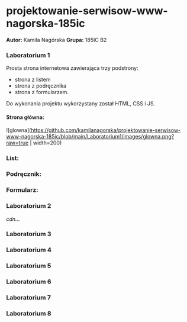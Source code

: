 # projektowanie-serwisow-www-nagorska-185ic
**Autor:** Kamila Nagórska
**Grupa:** 185IC B2

### Laboratorium 1 
Prosta strona internetowa zawierająca trzy podstrony:
- strona z listem 
- strona z podręcznika
- strona z formularzem.

Do wykonania projektu wykorzystany został HTML, CSS i JS.
#### Strona główna:
![glowna](https://github.com/kamilanagorska/projektowanie-serwisow-www-nagorska-185ic/blob/main/Laboratorium1/images/glowna.png?raw=true | width=200)
### List:

### Podręcznik:

### Formularz:

### Laboratorium 2
*cdn...*
### Laboratorium 3
### Laboratorium 4
### Laboratorium 5
### Laboratorium 6
### Laboratorium 7
### Laboratorium 8

